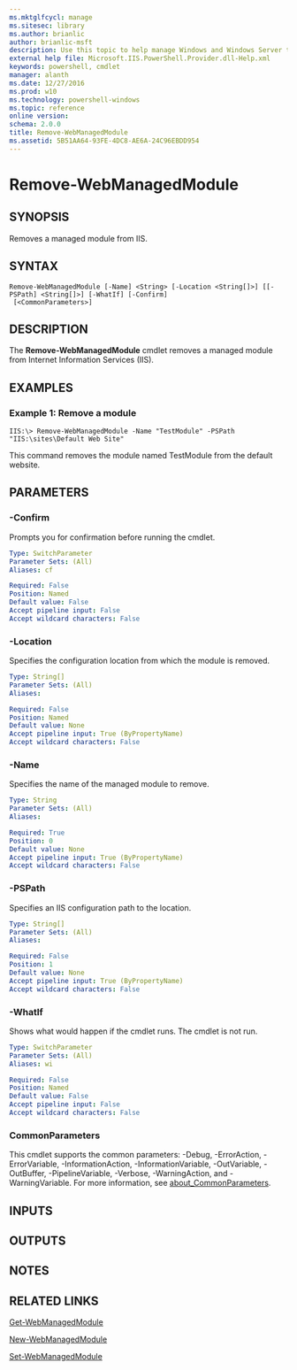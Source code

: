 ```yaml
---
ms.mktglfcycl: manage
ms.sitesec: library
ms.author: brianlic
author: brianlic-msft
description: Use this topic to help manage Windows and Windows Server technologies with Windows PowerShell.
external help file: Microsoft.IIS.PowerShell.Provider.dll-Help.xml
keywords: powershell, cmdlet
manager: alanth
ms.date: 12/27/2016
ms.prod: w10
ms.technology: powershell-windows
ms.topic: reference
online version: 
schema: 2.0.0
title: Remove-WebManagedModule
ms.assetid: 5B51AA64-93FE-4DC8-AE6A-24C96EBDD954
---
```


# Remove-WebManagedModule

## SYNOPSIS
Removes a managed module from IIS.

## SYNTAX

```
Remove-WebManagedModule [-Name] <String> [-Location <String[]>] [[-PSPath] <String[]>] [-WhatIf] [-Confirm]
 [<CommonParameters>]
```

## DESCRIPTION
The **Remove-WebManagedModule** cmdlet removes a managed module from Internet Information Services (IIS).

## EXAMPLES

### Example 1: Remove a module
```
IIS:\> Remove-WebManagedModule -Name "TestModule" -PSPath "IIS:\sites\Default Web Site"
```

This command removes the module named TestModule from the default website.

## PARAMETERS

### -Confirm
Prompts you for confirmation before running the cmdlet.

```yaml
Type: SwitchParameter
Parameter Sets: (All)
Aliases: cf

Required: False
Position: Named
Default value: False
Accept pipeline input: False
Accept wildcard characters: False
```

### -Location
Specifies the configuration location from which the module is removed.

```yaml
Type: String[]
Parameter Sets: (All)
Aliases: 

Required: False
Position: Named
Default value: None
Accept pipeline input: True (ByPropertyName)
Accept wildcard characters: False
```

### -Name
Specifies the name of the managed module to remove.

```yaml
Type: String
Parameter Sets: (All)
Aliases: 

Required: True
Position: 0
Default value: None
Accept pipeline input: True (ByPropertyName)
Accept wildcard characters: False
```

### -PSPath
Specifies an IIS configuration path to the location.

```yaml
Type: String[]
Parameter Sets: (All)
Aliases: 

Required: False
Position: 1
Default value: None
Accept pipeline input: True (ByPropertyName)
Accept wildcard characters: False
```

### -WhatIf
Shows what would happen if the cmdlet runs.
The cmdlet is not run.

```yaml
Type: SwitchParameter
Parameter Sets: (All)
Aliases: wi

Required: False
Position: Named
Default value: False
Accept pipeline input: False
Accept wildcard characters: False
```

### CommonParameters
This cmdlet supports the common parameters: -Debug, -ErrorAction, -ErrorVariable, -InformationAction, -InformationVariable, -OutVariable, -OutBuffer, -PipelineVariable, -Verbose, -WarningAction, and -WarningVariable. For more information, see [about_CommonParameters](http://go.microsoft.com/fwlink/?LinkID=113216).

## INPUTS

## OUTPUTS

## NOTES

## RELATED LINKS

[Get-WebManagedModule](./Get-WebManagedModule.md)

[New-WebManagedModule](./New-WebManagedModule.md)

[Set-WebManagedModule](./Set-WebManagedModule.md)

